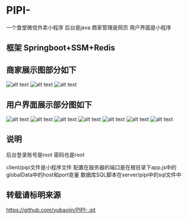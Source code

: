 # PIPI-
一个食堂微信外卖小程序 后台是java 商家管理是网页 用户界面是小程序

## 框架 Springboot+SSM+Redis

## 商家展示图部分如下

![alt text]( /img/1.png "Title")
![alt text]( /img/2.png "Title")
![alt text]( /img/3.png "Title")

## 用户界面展示部分图如下

![alt text]( /img/4.png "Title")
![alt text]( /img/5.png "Title")
![alt text]( /img/6.png "Title")
![alt text]( /img/7.png "Title")
![alt text]( /img/8.png "Title")
![alt text]( /img/9.png "Title")
![alt text]( /img/10.png "Title")

## 说明

<p>
  后台登录账号是root 密码也是root
</p>

<p>
  client/pipi文件是小程序文件 配置在服务器的端口是在根目录下app.js中的globalData中的host和port变量
  数据库SQL脚本在server/pipi中的sql文件中
</p>

## 转载请标明来源

<a href="https://github.com/yubaojin/PIPI-.git">https://github.com/yubaojin/PIPI-.git</a>

